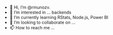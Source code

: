 - 👋 Hi, I’m @rmunozv. 
- 👀 I’m interested in ... backends
- 🌱 I’m currently learning RStats, Node.js, Power BI
- 💞️ I’m looking to collaborate on ...
- 📫 How to reach me ...

<!---
rmunozv/rmunozv is a ✨ special ✨ repository because its `README.md` (this file) appears on your GitHub profile.
You can click the Preview link to take a look at your changes.
--->
